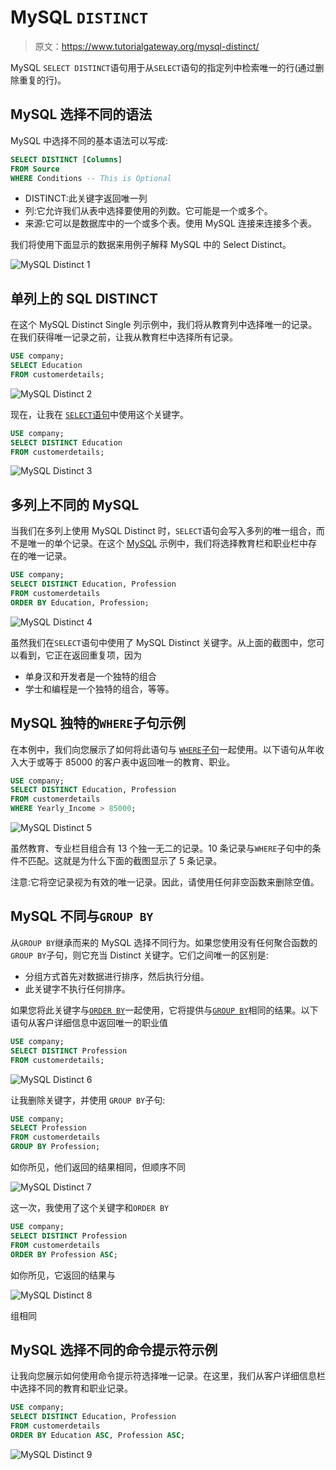 # MySQL `DISTINCT`

> 原文：<https://www.tutorialgateway.org/mysql-distinct/>

MySQL `SELECT DISTINCT`语句用于从`SELECT`语句的指定列中检索唯一的行(通过删除重复的行)。

## MySQL 选择不同的语法

MySQL 中选择不同的基本语法可以写成:

```sql
SELECT DISTINCT [Columns]
FROM Source
WHERE Conditions -- This is Optional
```

*   DISTINCT:此关键字返回唯一列
*   列:它允许我们从表中选择要使用的列数。它可能是一个或多个。
*   来源:它可以是数据库中的一个或多个表。使用 MySQL 连接来连接多个表。

我们将使用下面显示的数据来用例子解释 MySQL 中的 Select Distinct。

![MySQL Distinct 1](img/778a88359e03fbf1a0677983edd017e4.png)

## 单列上的 SQL DISTINCT

在这个 MySQL Distinct Single 列示例中，我们将从教育列中选择唯一的记录。在我们获得唯一记录之前，让我从教育栏中选择所有记录。

```sql
USE company;
SELECT Education
FROM customerdetails;
```

![MySQL Distinct 2](img/18bb8634431a3a4d5efd6530b2ed6f6f.png)

现在，让我在 [`SELECT`语句](https://www.tutorialgateway.org/mysql-select-statement/)中使用这个关键字。

```sql
USE company;
SELECT DISTINCT Education
FROM customerdetails;
```

![MySQL Distinct 3](img/c4c246f7ecdff4f2e65e4d75d468e14d.png)

## 多列上不同的 MySQL

当我们在多列上使用 MySQL Distinct 时，`SELECT`语句会写入多列的唯一组合，而不是唯一的单个记录。在这个 [MySQL](https://www.tutorialgateway.org/mysql-tutorial/) 示例中，我们将选择教育栏和职业栏中存在的唯一记录。

```sql
USE company;
SELECT DISTINCT Education, Profession
FROM customerdetails
ORDER BY Education, Profession;
```

![MySQL Distinct 4](img/334fcedfe227ed902cdb283cbd39fc1c.png)

虽然我们在`SELECT`语句中使用了 MySQL Distinct 关键字。从上面的截图中，您可以看到，它正在返回重复项，因为

*   单身汉和开发者是一个独特的组合
*   学士和编程是一个独特的组合，等等。

## MySQL 独特的`WHERE`子句示例

在本例中，我们向您展示了如何将此语句与 [`WHERE`子句](https://www.tutorialgateway.org/mysql-where-clause/)一起使用。以下语句从年收入大于或等于 85000 的客户表中返回唯一的教育、职业。

```sql
USE company;
SELECT DISTINCT Education, Profession
FROM customerdetails
WHERE Yearly_Income > 85000;
```

![MySQL Distinct 5](img/46fbb28cb473c2d5a742de23dc1492b9.png)

虽然教育、专业栏目组合有 13 个独一无二的记录。10 条记录与`WHERE`子句中的条件不匹配。这就是为什么下面的截图显示了 5 条记录。

注意:它将空记录视为有效的唯一记录。因此，请使用任何非空函数来删除空值。

## MySQL 不同与`GROUP BY`

从`GROUP BY`继承而来的 MySQL 选择不同行为。如果您使用没有任何聚合函数的 `GROUP BY`子句，则它充当 Distinct 关键字。它们之间唯一的区别是:

*   分组方式首先对数据进行排序，然后执行分组。
*   此关键字不执行任何排序。

如果您将此关键字与[`ORDER BY`](https://www.tutorialgateway.org/mysql-order-by/)一起使用，它将提供与[`GROUP BY`](https://www.tutorialgateway.org/mysql-group-by/)相同的结果。以下语句从客户详细信息中返回唯一的职业值

```sql
USE company;
SELECT DISTINCT Profession 
FROM customerdetails;
```

![MySQL Distinct 6](img/7fca004faf6dcdb3fb1a95c4fbec123c.png)

让我删除关键字，并使用 `GROUP BY`子句:

```sql
USE company;
SELECT Profession 
FROM customerdetails
GROUP BY Profession;
```

如你所见，他们返回的结果相同，但顺序不同

![MySQL Distinct 7](img/3c918c34162b3dc2fdf2ad68b9e3cb2f.png)

这一次，我使用了这个关键字和`ORDER BY`

```sql
USE company;
SELECT DISTINCT Profession 
FROM customerdetails
ORDER BY Profession ASC;
```

如你所见，它返回的结果与

![MySQL Distinct 8](img/eb7d585bcbd1ba48288585e61d2c8eed.png)

组相同

## MySQL 选择不同的命令提示符示例

让我向您展示如何使用命令提示符选择唯一记录。在这里，我们从客户详细信息栏中选择不同的教育和职业记录。

```sql
USE company;
SELECT DISTINCT Education, Profession 
FROM customerdetails
ORDER BY Education ASC, Profession ASC;
```

![MySQL Distinct 9](img/a18121fcd63a29527bfa48e3689d0c03.png)